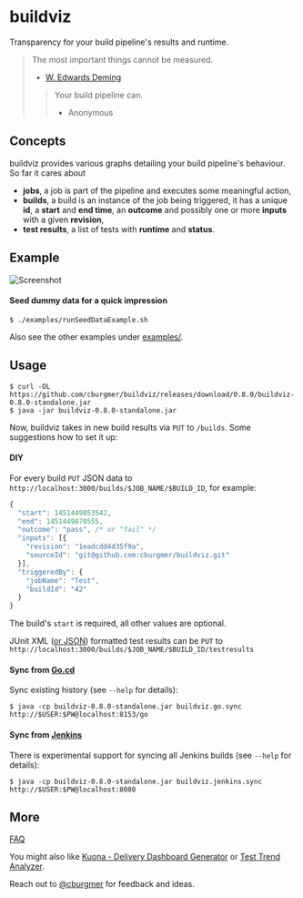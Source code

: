 # buildviz

Transparency for your build pipeline's results and runtime.

> The most important things cannot be measured.
> - [W. Edwards Deming](https://en.wikipedia.org/wiki/W._Edwards_Deming)
>
> > Your build pipeline can.
> > - Anonymous

## Concepts

buildviz provides various graphs detailing your build pipeline's behaviour. So far it cares about

* **jobs**, a job is part of the pipeline and executes some meaningful action,
* **builds**, a build is an instance of the job being triggered, it has a unique **id**, a **start** and **end time**, an **outcome** and possibly one or more **inputs** with a given **revision**,
* **test results**, a list of tests with **runtime** and **status**.

## Example

![Screenshot](https://github.com/cburgmer/buildviz/raw/master/examples/data/screenshot.png)

#### Seed dummy data for a quick impression

    $ ./examples/runSeedDataExample.sh

Also see the other examples under [examples/](https://github.com/cburgmer/buildviz/tree/master/examples).

## Usage

    $ curl -OL https://github.com/cburgmer/buildviz/releases/download/0.8.0/buildviz-0.8.0-standalone.jar
    $ java -jar buildviz-0.8.0-standalone.jar

Now, buildviz takes in new build results via `PUT` to `/builds`. Some suggestions how to set it up:

#### DIY

For every build `PUT` JSON data to `http://localhost:3000/builds/$JOB_NAME/$BUILD_ID`, for example:

```js
{
  "start": 1451449853542,
  "end": 1451449870555,
  "outcome": "pass", /* or "fail" */
  "inputs": [{
    "revision": "1eadcdd4d35f9a",
    "sourceId": "git@github.com:cburgmer/buildviz.git"
  }],
  "triggeredBy": {
    "jobName": "Test",
    "buildId": "42"
  }
}
```

The build's `start` is required, all other values are optional.

JUnit XML ([or JSON](https://github.com/cburgmer/buildviz/wiki#help-my-tests-dont-generate-junit-xml)) formatted test results can be `PUT` to `http://localhost:3000/builds/$JOB_NAME/$BUILD_ID/testresults`

#### Sync from [Go.cd](http://www.go.cd)

Sync existing history (see `--help` for details):

    $ java -cp buildviz-0.8.0-standalone.jar buildviz.go.sync http://$USER:$PW@localhost:8153/go

#### Sync from [Jenkins](http://jenkins-ci.org)

There is experimental support for syncing all Jenkins builds (see `--help` for details):

    $ java -cp buildviz-0.8.0-standalone.jar buildviz.jenkins.sync http://$USER:$PW@localhost:8080

## More

[FAQ](https://github.com/cburgmer/buildviz/wiki)

You might also like [Kuona - Delivery Dashboard Generator](https://github.com/kuona/kuona) or [Test Trend Analyzer](https://github.com/anandbagmar/tta).

Reach out to [@cburgmer](https://twitter.com/cburgmer) for feedback and ideas.
